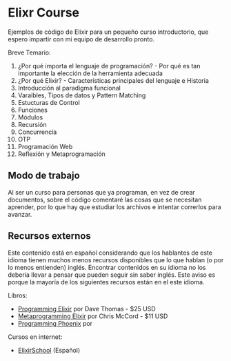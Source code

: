 # Elixr Course
Ejemplos de código de Elixir para un pequeño curso introductorio, que espero impartir con mi equipo de desarrollo pronto.

Breve Temario:

  1. ¿Por qué importa el lenguaje de programación? - Por qué es tan importante la elección de la herramienta adecuada
  2. ¿Por qué Elixir? - Características principales del lenguaje e Historia
  3. Introducción al paradigma funcional
  4. Varaibles, Tipos de datos y Pattern Matching
  5. Estucturas de Control
  8. Funciones
  7. Módulos
  8. Recursión
  9. Concurrencia
  10. OTP
  12. Programación Web
  11. Reflexión y Metaprogramación

## Modo de trabajo

Al ser un curso para personas que ya programan, en vez de crear documentos, sobre el código comentaré
las cosas que se necesitan aprender, por lo que hay que estudiar los archivos e intentar correrlos
para avanzar.

## Recursos externos

Este contenido está en español considerando que los hablantes de este idioma tienen muchos menos recursos disponibles
que lo que hablan (o por lo menos entienden) inglés. Encontrar contenidos en su idioma no los debería
llevar a pensar que pueden seguir sin saber inglés. Este aviso es porque la mayoría de los
siguientes recursos están en el este idioma.

Libros:

  -  [Programming Elixir](https://pragprog.com/book/elixir13/programming-elixir-1-3) por Dave Thomas - $25 USD
  -  [Metaprogramming Elixir](https://pragprog.com/book/cmelixir/metaprogramming-elixir) por Chris McCord - $11 USD
  -  [Programming Phoenix](https://pragprog.com/book/phoenix/programming-phoenix) por 

Cursos en internet:

  - [ElixirSchool](https://elixirschool.com/es/) (Español)